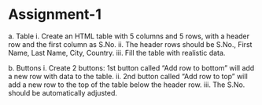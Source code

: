 # Assignment-1

a. Table i. Create an HTML table with 5 columns and 5 rows, with a header row and the first column as S.No. ii. The header rows should be S.No., First Name, Last Name, City, Country. iii. Fill the table with realistic data.

b. Buttons i. Create 2 buttons: 1st button called “Add row to bottom” will add a new row with data to the table. ii. 2nd button called “Add row to top” will add a new row to the top of the table below the header row. iii. The S.No. should be automatically adjusted.
